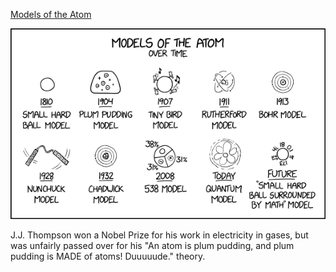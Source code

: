 [Models of the Atom](https://xkcd.com/2100)

![Models of the Atom](./random_comic.png)

J.J. Thompson won a Nobel Prize for his work in electricity in gases, but was unfairly passed over for his "An atom is plum pudding, and plum pudding is MADE of atoms! Duuuuude." theory.

